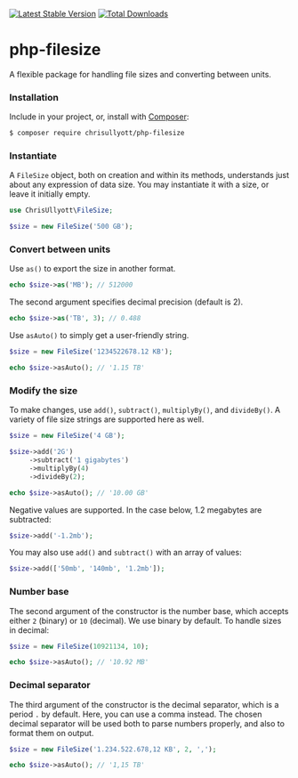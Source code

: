 [![Latest Stable Version](https://poser.pugx.org/chrisullyott/php-filesize/v/stable)](https://packagist.org/packages/chrisullyott/php-filesize)
[![Total Downloads](https://poser.pugx.org/chrisullyott/php-filesize/downloads)](https://packagist.org/packages/chrisullyott/php-filesize)

# php-filesize

A flexible package for handling file sizes and converting between units.

### Installation

Include in your project, or, install with [Composer](https://getcomposer.org/):

```bash
$ composer require chrisullyott/php-filesize
```

### Instantiate

A `FileSize` object, both on creation and within its methods, understands just about any expression of data size. You may instantiate it with a size, or leave it initially empty.

```php
use ChrisUllyott\FileSize;

$size = new FileSize('500 GB');
```

### Convert between units

Use `as()` to export the size in another format.

```php
echo $size->as('MB'); // 512000
```

The second argument specifies decimal precision (default is 2).

```php
echo $size->as('TB', 3); // 0.488
```

Use `asAuto()` to simply get a user-friendly string.

```php
$size = new FileSize('1234522678.12 KB');

echo $size->asAuto(); // '1.15 TB'
```

### Modify the size

To make changes, use `add()`, `subtract()`, `multiplyBy()`, and `divideBy()`. A variety of file size strings are supported here as well.

```php
$size = new FileSize('4 GB');

$size->add('2G')
     ->subtract('1 gigabytes')
     ->multiplyBy(4)
     ->divideBy(2);

echo $size->asAuto(); // '10.00 GB'
```

Negative values are supported. In the case below, 1.2 megabytes are subtracted:

```php
$size->add('-1.2mb');
```

You may also use `add()` and `subtract()` with an array of values:

```php
$size->add(['50mb', '140mb', '1.2mb']);
```

### Number base

The second argument of the constructor is the number base, which accepts either `2` (binary) or `10` (decimal). We use binary by default. To handle sizes in decimal:

```php
$size = new FileSize(10921134, 10);

echo $size->asAuto(); // '10.92 MB'
```

### Decimal separator

The third argument of the constructor is the decimal separator, which is a period `.` by default. Here, you can use a comma instead. The chosen decimal separator will be used both to parse numbers properly, and also to format them on output.

```php
$size = new FileSize('1.234.522.678,12 KB', 2, ',');

echo $size->asAuto(); // '1,15 TB'
```

